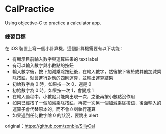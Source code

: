# CalPractice
Using objective-C to practice a calculator app.

### 練習目標

在 iOS 裝置上寫一個小計算機，這個計算機需要有以下功能：

- 有顯示目前輸入數字與運算結果的 text label
- 有可以輸入數字與小數點的按鈕
- 輸入數字後，按下加減乘除按鈕後，在輸入數字，然後按下等於或其他加減乘
  除按鈕，就會進行對應的四則運算，並輸出運算結果
- 初始數字為 0 時，如果按一次 0，還是 0
- 初始數字為 0 時，如果按一次 1，會變成 1
- 在輸入過程中，小數點只能夠出現一次，之後再按小數點沒作用
- 如果已經按了一個加減乘除按鈕，再按一次另一個加減乘除按鈕，後面輸入的
  運算子會代替原本的，而不會立刻執行運算
- 如果遇到任何數字除 0 的狀況，要跳出 alert

original：https://github.com/zonble/SillyCal
